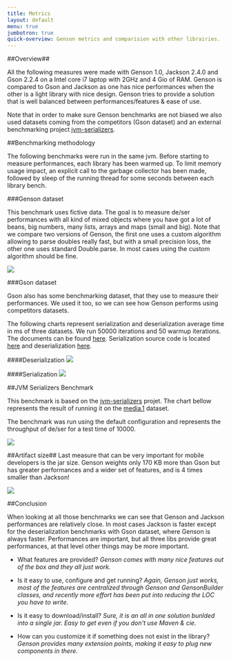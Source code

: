 ```yaml
---
title: Metrics
layout: default
menu: true
jumbotron: true
quick-overview: Genson metrics and comparision with other librairies.
---
```


##Overview##

All the following measures were made with Genson 1.0, Jackson 2.4.0 and Gson 2.2.4 on a Intel core i7 laptop with 2GHz and 4 Gio of RAM.
Genson is compared to Gson and Jackson as one has nice performances when the other is a light library with nice design.
Genson tries to provide a solution that is well balanced between performances/features & ease of use.

Note that in order to make sure Genson benchmarks are not biased we also used datasets coming from the competitors (Gson dataset)
and an external benchmarking project [jvm-serializers](https://github.com/eishay/jvm-serializers).


##Benchmarking methodology

The following benchmarks were run in the same jvm. Before starting to measure performances, each library has been warmed up.
To limit memory usage impact, an explicit call to the garbage collector has been made, followed by sleep of the running thread
for some seconds between each library bench.

###Genson dataset

This benchmark uses fictive data. The goal is to measure de/ser performances with all kind of mixed objects where you have
got a lot of beans, big numbers, many lists, arrays and maps (small and big).
Note that we compare two versions of Genson, the first one uses a custom algorithm allowing to parse doubles really fast,
but with a small precision loss, the other one uses standard Double.parse. In most cases using the custom algorithm should be fine.

<img class="img-responsive" src="{{site.baseurl}}/images/genson-data-bench.png" />


###Gson dataset

Gson also has some benchmarking dataset, that they use to measure their performances. We used it too, so we can see how Genson performs
using competitors datasets.

The following charts represent serialization and deserialization average time in ms of three datasets.
We run 50000 iterations and 50 warmup iterations. The documents can be found [here](https://github.com/owlike/genson/blob/master/genson/src/test/resources/).
Serialization source code is located [here](https://github.com/owlike/genson/blob/master/genson/src/test/java/com/owlike/genson/SerializationBenchmark.java)
 and deserialization [here](https://github.com/owlike/genson/blob/master/genson/src/test/java/com/owlike/genson/DeserializeBenchmark.java).

####Deserialization
<img class="img-responsive" src="{{site.baseurl}}/images/gson-data-deser-bench.png" />

####Serialization
<img class="img-responsive" src="{{site.baseurl}}/images/gson-data-ser-bench.png" />


##JVM Serializers Benchmark

This benchmark is based on the [jvm-serializers](https://github.com/eishay/jvm-serializers/wiki/) projet. The chart bellow represents
the result of running it on the [media.1](https://github.com/eishay/jvm-serializers/blob/kannan/tpc/data/media.1.cks) dataset.

The benchmark was run using the default configuration and represents the throughput of de/ser for a test time of 10000.

<img class="img-responsive" src="{{site.baseurl}}/images/jvm-serializers-bench.png" />


##Artifact size##
Last measure that can be very important for mobile developers is the jar size.
Genson weights only 170 KB more than Gson but has greater performances and a wider set of features, and is 4 times smaller than Jackson!

<img class="img-responsive" src="{{site.baseurl}}/images/jar-size.png" />


##Conclusion

When looking at all those benchmarks we can see that Genson and Jackson performances are relatively close. In most cases Jackson is faster
except for the deserialization benchmarks with Gson dataset, where Genson is always faster.
Performances are important, but all three libs provide great performances, at that level other things may be more important.

* What features are provided?
 *Genson comes with many nice features out of the box and they all just work.*

* Is it easy to use, configure and get running?
 *Again, Genson just works, most of the features are centralized through Genson and GensonBuilder classes, and recently more effort has been
 put into reducing the LOC you have to write.*

* Is it easy to download/install?
 *Sure, it is an all in one solution bunlded into a single jar. Easy to get even if you don't use Maven & cie.*

* How can you customize it if something does not exist in the library?
 *Genson provides many extension points, making it easy to plug new components in there.*


